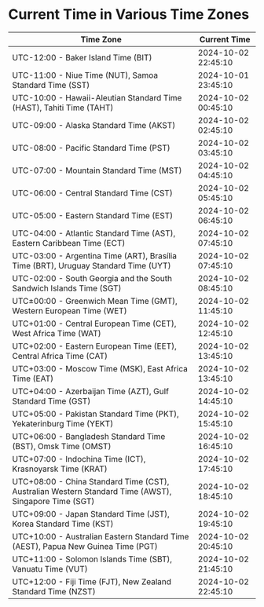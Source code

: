 # Current Time in Various Time Zones

| Time Zone | Current Time |
|-----------|--------------|
| UTC-12:00 - Baker Island Time (BIT) | 2024-10-02 22:45:10 |
| UTC-11:00 - Niue Time (NUT), Samoa Standard Time (SST) | 2024-10-01 23:45:10 |
| UTC-10:00 - Hawaii-Aleutian Standard Time (HAST), Tahiti Time (TAHT) | 2024-10-02 00:45:10 |
| UTC-09:00 - Alaska Standard Time (AKST) | 2024-10-02 02:45:10 |
| UTC-08:00 - Pacific Standard Time (PST) | 2024-10-02 03:45:10 |
| UTC-07:00 - Mountain Standard Time (MST) | 2024-10-02 04:45:10 |
| UTC-06:00 - Central Standard Time (CST) | 2024-10-02 05:45:10 |
| UTC-05:00 - Eastern Standard Time (EST) | 2024-10-02 06:45:10 |
| UTC-04:00 - Atlantic Standard Time (AST), Eastern Caribbean Time (ECT) | 2024-10-02 07:45:10 |
| UTC-03:00 - Argentina Time (ART), Brasília Time (BRT), Uruguay Standard Time (UYT) | 2024-10-02 07:45:10 |
| UTC-02:00 - South Georgia and the South Sandwich Islands Time (SGT) | 2024-10-02 08:45:10 |
| UTC±00:00 - Greenwich Mean Time (GMT), Western European Time (WET) | 2024-10-02 11:45:10 |
| UTC+01:00 - Central European Time (CET), West Africa Time (WAT) | 2024-10-02 12:45:10 |
| UTC+02:00 - Eastern European Time (EET), Central Africa Time (CAT) | 2024-10-02 13:45:10 |
| UTC+03:00 - Moscow Time (MSK), East Africa Time (EAT) | 2024-10-02 13:45:10 |
| UTC+04:00 - Azerbaijan Time (AZT), Gulf Standard Time (GST) | 2024-10-02 14:45:10 |
| UTC+05:00 - Pakistan Standard Time (PKT), Yekaterinburg Time (YEKT) | 2024-10-02 15:45:10 |
| UTC+06:00 - Bangladesh Standard Time (BST), Omsk Time (OMST) | 2024-10-02 16:45:10 |
| UTC+07:00 - Indochina Time (ICT), Krasnoyarsk Time (KRAT) | 2024-10-02 17:45:10 |
| UTC+08:00 - China Standard Time (CST), Australian Western Standard Time (AWST), Singapore Time (SGT) | 2024-10-02 18:45:10 |
| UTC+09:00 - Japan Standard Time (JST), Korea Standard Time (KST) | 2024-10-02 19:45:10 |
| UTC+10:00 - Australian Eastern Standard Time (AEST), Papua New Guinea Time (PGT) | 2024-10-02 20:45:10 |
| UTC+11:00 - Solomon Islands Time (SBT), Vanuatu Time (VUT) | 2024-10-02 21:45:10 |
| UTC+12:00 - Fiji Time (FJT), New Zealand Standard Time (NZST) | 2024-10-02 22:45:10 |
